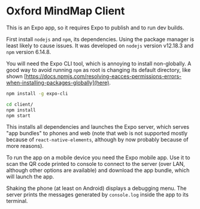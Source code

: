 # Oxford MindMap Client

This is an Expo app, so it requires Expo to publish and to run dev builds.

First install `nodejs` and `npm`, its dependencies. Using the package manager is least likely to cause issues. It was developed on `nodejs` version v12.18.3 and `npm` version 6.14.8.

You will need the Expo CLI tool, which is annoying to install non-globally. A good way to avoid running `npm` as root is changing its default directory, like shown [https://docs.npmjs.com/resolving-eacces-permissions-errors-when-installing-packages-globally](here).

```bash
npm install -g expo-cli

cd client/
npm install
npm start
```

This installs all dependencies and launches the Expo server, which serves "app bundles" to phones and web (note that web is not supported mostly because of `react-native-elements`, although by now probably because of more reasons).

To run the app on a mobile device you need the Expo mobile app. Use it to scan the QR code printed to console to connect to the server (over LAN, although other options are available) and download the app bundle, which will launch the app.

Shaking the phone (at least on Android) displays a debugging menu. The server prints the messages generated by `console.log` inside the app to its terminal.
